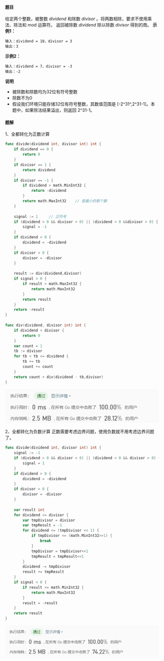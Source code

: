 #### 题目
给定两个整数，被整数 *dividend* 和除数 *divisor* 。将两数相除，要求不使用乘法、除法和 mod 运算符。
返回被除数 *dividend* 除以除数 *divisor* 得到的商。
**示例1：**
```
输入：dividend = 10，divisor = 3
输出：3
```
**示例2：**
```
输入：dividend = 7，divisor = -3
输出：-2
```
**说明**
- 被除数和除数均为32位有符号整数
- 除数不为0
- 假设我们环境只能存储32位有符号整数，其数值范围是 [-2^31^,2^31-1]。本题中，如果除法结果溢出，则返回 2^31-1。

#### 题解
1、全都转化为正数计算
```go
func divide(dividend int, divisor int) int {
	if dividend == 0 {
		return 0
	}
	if divisor == 1 {
		return dividend
	}
	if divisor == -1 {
		if dividend > math.MinInt32 {
			return -dividend
		}
		return math.MaxInt32	// 是最小的那个数
	}

	signal := 1 	// 正符号
	if (dividend > 0 && divisor < 0) || (dividend < 0 &&divisor > 0) {
		signal = -1
	}
	if dividend < 0 {
		dividend = -dividend
	}
	if divisor < 0 {
		divisor = -divisor
	}

	result := div(dividend,divisor)
	if signal > 0 {
		if result > math.MaxInt32 {
			return math.MaxInt32
		}
		return result
	}
	return -result
}

func div(dividend, divisor int) int {
	if dividend < divisor {
		return 0
	}
	var count = 1
	tb := divisor
	for tb + tb <= dividend {
		tb += tb
		count += count
	}
	return count + div(dividend - tb,divisor)
}
```
![](https://raw.githubusercontent.com/betterfor/cloudImage/master/images/2020-02-19/002901.png)

2、全都转化为负数计算
正数需要考虑边界问题，使用负数就不用考虑边界问题了。
```go
func divide(dividend int, divisor int) int {
	signal := -1
	if (dividend > 0 && divisor < 0) || (dividend < 0 && divisor > 0) {
		signal = 1
	}
	if dividend > 0 {
		dividend = -dividend
	}
	if divisor > 0 {
		divisor = -divisor
	}

	var result int
	for dividend <= divisor {
		var tmpDivisor = divisor
		var tmpResult = -1
		for dividend <= (tmpDivisor << 1) {
			if tmpDivisor <= (math.MinInt32>>1) {
				break
			}
			tmpDivisor = tmpDivisor<<1
			tmpResult = tmpResult<<1
		}
		dividend -= tmpDivisor
		result += tmpResult
	}
	if signal < 0 {
		if result <= math.MinInt32 {
			return math.MaxInt32
		}
		result = -result
	}
	return result
}
```
![](https://raw.githubusercontent.com/betterfor/cloudImage/master/images/2020-02-19/002902.png)